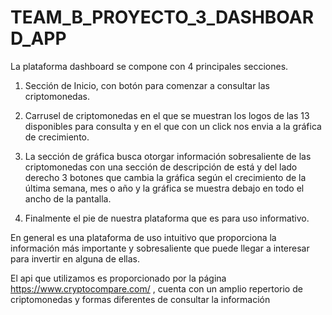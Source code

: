 # TEAM_B_PROYECTO_3_DASHBOARD_APP
La plataforma dashboard se compone con 4 principales secciones.

1. Sección de Inicio, con botón para comenzar a consultar las criptomonedas.

2. Carrusel de criptomonedas en el que se muestran los logos de las 13 disponibles para consulta y
	en el que con un click nos envia a la gráfica de crecimiento.

3. La sección de gráfica busca otorgar información sobresaliente de las criptomonedas con una sección
	de descripción de está y del lado derecho 3 botones que cambia la gráfica según el crecimiento
	de la última semana, mes o año y la gráfica se muestra debajo en todo el ancho de la pantalla.

4. Finalmente el pie de nuestra plataforma que es para uso informativo.


En general es una plataforma de uso intuitivo que proporciona la información más importante y 
sobresaliente que puede llegar a interesar para invertir en alguna de ellas.

El api que utilizamos es proporcionado por la página https://www.cryptocompare.com/ , cuenta con un amplio
repertorio de criptomonedas y formas diferentes de consultar la información
